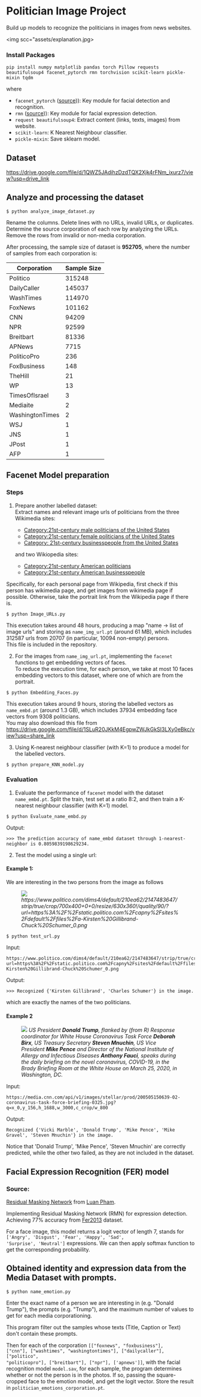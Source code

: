 # Politician Image Project
Build up models to recognize the politicians in images from news websites.

<img scc="assets/explanation.jpg>

### Install Packages
```
pip install numpy matplotlib pandas torch Pillow requests beautifulsoup4 facenet_pytorch rmn torchvision scikit-learn pickle-mixin tqdm
```
  
where 
  <ul>
  <li><code>facenet_pytorch</code> (<a href="https://github.com/timesler/facenet-pytorch">source</a>)): Key module for facial detection and recognition. </li>
  <li><code>rmn</code> (<a href="https://github.com/phamquiluan/ResidualMaskingNetwork">source</a>)): Key module for facial expression detection. </li>
  <li><code>request beautifulsoup4</code>: Extract content (links, texts, images) from website. </li>
  <li><code>scikit-learn</code>: K Nearest Neighbour classifier.</li>
  <li><code>pickle-mixin</code>: Save sklearn model.</li>
  </ul>



## Dataset
https://drive.google.com/file/d/1QWZ5JAdihzDzdTQX2Xjk4rFNm_ixurz7/view?usp=drive_link

## Analyze and processing the dataset
```
$ python analyze_image_dataset.py
```
Rename the columns. Delete lines with no URLs, invalid URLs, or duplicates.<br>
Determine the source corporation of each row by analyzing the URLs. Remove the rows from invalid or non-media corporation.

After processing, the sample size of dataset is **952705**, where the number of samples from each corporation is:

| Corporation     | Sample Size |
|-----------------|-------------|
| Politico        | 315248      |
| DailyCaller     | 145037      |
| WashTimes       | 114970      |
| FoxNews         | 101162      |
| CNN             | 94209       |
| NPR             | 92599       |
| Breitbart       | 81336       |
| APNews          | 7715        |
| PoliticoPro     | 236         |
| FoxBusiness     | 148         |
| TheHill         | 21          |
| WP              | 13          |
| TimesOfIsrael   | 3           |
| Mediaite        | 2           |
| WashingtonTimes | 2           |
| WSJ             | 1           |
| JNS             | 1           |
| JPost           | 1           |
| AFP             | 1           |




## Facenet Model preparation

### Steps
1. Prepare another labelled dataset:<br>
   Extract names and relevant image urls of politicians from the three Wikimedia sites:
   <ul>
     <li><a href="https://commons.wikimedia.org/wiki/Category:21st-century_male_politicians_of_the_United_States">Category:21st-century male politicians of the United States</a></li>
     <li><a href="https://commons.wikimedia.org/wiki/Category:21st-century_female_politicians_of_the_United_States">Category:21st-century female politicians of the United States</a></li>
     <li><a href="https://commons.wikimedia.org/w/index.php?title=Category:21st-century_businesspeople_from_the_United_States&oldid=527515279">Category: 21st-century businesspeople from the United States</a></li>
   </ul>

   and two Wikiopedia sites:
   <ul>
     <li><a href="https://en.wikipedia.org/w/index.php?title=Category:21st-century_American_politicians&oldid=1015022478">Category:21st-century American politicians</a></li>
     <li><a href="https://en.wikipedia.org/w/index.php?title=Category:21st-century_American_businesspeople&oldid=1110690935">Category:21st-century American businesspeople</a></li>     
   </ul>

Specifically, for each personal page from Wikipedia, first check if this person has wikimedia page, and get images from wikimedia page if possible. Otherwise, take the portrait link from the Wikipedia page if there is.

```
$ python Image_URLs.py
```

This execution takes around 48 hours, producing a map "name -> list of image urls" and storing as <code>name_img_url.pt</code> (around 61 MB), which includes 312587 urls from 20707 (in particular, 10094 non-empty) persons.<br>
This file is included in the repository. 


2. For the images from <code>name_img_url.pt</code>, implementing the <code>facenet</code> functions to get embedding vectors of faces.<br>
To reduce the execution time, for each person, we take at most 10 faces embedding vectors to this dataset, where one of which are from the portrait.
```
$ python Embedding_Faces.py
```
This execution takes around 9 hours, storing the labelled vectors as <code>name_embd.pt</code> (around 1.3 GB), which includes 37934 embedding face vectors from 9308 politicians.<br>
You may also download this file from https://drive.google.com/file/d/1SLuR20JKkM4EgpwZWJkGkSI3LXy0eBkc/view?usp=share_link

3. Using K-nearest neighbour classifier (with K=1) to produce a model for the labelled vectors.
```
$ python prepare_KNN_model.py
```


### Evaluation
1. Evaluate the performance of <code>facenet</code> model with the dataset <code>name_embd.pt</code>.
   Split the train, test set at a ratio 8:2, and then train a K-nearest neighbour classifier (with K=1) model.<br>
```
$ python Evaluate_name_embd.py
```
Output:
```
>>> The prediction accuracy of name_embd dataset through 1-nearest-neighbor is 0.8059839198629234.
```


2. Test the model using a single url:

#### Example 1:
We are interesting in the two persons from the image as follows <br>
<figure>
<img src="https://www.politico.com/dims4/default/210ea62/2147483647/strip/true/crop/700x400+0+0/resize/630x360!/quality/90/?url=https%3A%2F%2Fstatic.politico.com%2Fcapny%2Fsites%2Fdefault%2Ffiles%2Fa-Kirsten%20Gillibrand-Chuck%20Schumer_0.png">
  <em>https://www.politico.com/dims4/default/210ea62/2147483647/strip/true/crop/700x400+0+0/resize/630x360!/quality/90/?url=https%3A%2F%2Fstatic.politico.com%2Fcapny%2Fsites%2Fdefault%2Ffiles%2Fa-Kirsten%20Gillibrand-Chuck%20Schumer_0.png</em>
</figure>

```
$ python test_url.py
```

Input:
```
https://www.politico.com/dims4/default/210ea62/2147483647/strip/true/crop/700x400+0+0/resize/630x360!/quality/90/?url=https%3A%2F%2Fstatic.politico.com%2Fcapny%2Fsites%2Fdefault%2Ffiles%2Fa-Kirsten%20Gillibrand-Chuck%20Schumer_0.png
```

Output:
```
>>> Recognized {'Kirsten Gillibrand', 'Charles Schumer'} in the image.
```
which are exactly the names of the two politicians.


#### Example 2
<figure>
<img src="https://media.cnn.com/api/v1/images/stellar/prod/200505150639-02-coronavirus-task-force-briefing-0325.jpg?q=x_0,y_156,h_1688,w_3000,c_crop/w_800">
  <em>US President <b>Donald Trump</b>, flanked by (from R) Response coordinator for White House Coronavirus Task Force <b>Deborah Birx</b>, US Treasury Secretary <b>Steven Mnuchin</b>, US Vice President <b>Mike Pence</b> and Director of the National Institute of Allergy and Infectious Diseases <b>Anthony Fauci</b>, speaks during the daily briefing on the novel coronavirus, COVID-19, in the Brady Briefing Room at the White House on March 25, 2020, in Washington, DC.</em>
</figure>

Input:
```
https://media.cnn.com/api/v1/images/stellar/prod/200505150639-02-coronavirus-task-force-briefing-0325.jpg?q=x_0,y_156,h_1688,w_3000,c_crop/w_800
```
Output:
```
Recognized {'Vicki Marble', 'Donald Trump', 'Mike Pence', 'Mike Gravel', 'Steven Mnuchin'} in the image.
```
Notice that 'Donald Trump', 'Mike Pence', 'Steven Mnuchin' are correctly predicted, while the other two failed, as they are not included in the dataset.

## Facial Expression Recognition (FER) model

### Source:
<a href="https://github.com/phamquiluan/ResidualMaskingNetwork">Residual Masking Network</a> from <a href="https://github.com/phamquiluan">Luan Pham</a>.


Implementing Residual Masking Network (RMN) for expression detection. Achieving 77% accuracy from <a href="https://www.kaggle.com/datasets/msambare/fer2013">Fer2013</a> dataset.

For a face image, this model returns a logit vector of length 7, stands for <code>['Angry', 'Disgust', 'Fear', 'Happy', 'Sad', 'Surprise', 'Neutral']</code> expressions. We can then apply softmax function to get the corresponding probability.



## Obtained identity and expression data from the Media Dataset with prompts.
```
$ python name_emotion.py
```
Enter the exact name of a person we are interesting in (e.g. "Donald Trump"), the prompts (e.g. "Trump"), and the maximum number of values to get for each media corporationing.

This program filter out the samples whose texts (Title, Caption or Text) don't contain these prompts. 

Then for each of the corporation <code>[["foxnews", "foxbusiness"], ["cnn"], ["washtimes", "washingtontimes"], ["dailycaller"],["politico", "politicopro"], ["breitbart"], ["npr"], ['apnews']]</code>, with the facial recognition model <code>model.sav</code>, for each sample, the program determines whether or not the person is in the photos. If so, passing the square-cropped face to the emotion model, and get the logit vector. Store the result in <code>politician_emotions_corporation.pt</code>.




